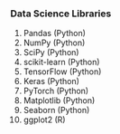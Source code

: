 ### Data Science Libraries
1. Pandas (Python)
2. NumPy (Python)
3. SciPy (Python)
4. scikit-learn (Python)
5. TensorFlow (Python)
6. Keras (Python)
7. PyTorch (Python)
8. Matplotlib (Python)
9. Seaborn (Python)
10. ggplot2 (R)
